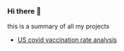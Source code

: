 ### Hi there 👋

this is a summary of all my projects
- [US covid vaccination rate analysis](https://github.com/shengnan0816/Covid_Vaccine_US)

